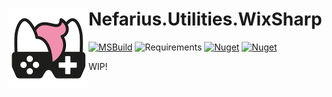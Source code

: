 # <img src="assets/NSS-128x128.png" align="left" />Nefarius.Utilities.WixSharp

[![MSBuild](https://github.com/nefarius/Nefarius.Utilities.WixSharp/actions/workflows/msbuild.yml/badge.svg)](https://github.com/nefarius/Nefarius.Utilities.WixSharp/actions/workflows/msbuild.yml) ![Requirements](https://img.shields.io/badge/Requires-.NET%20Standard%202.0-blue.svg) [![Nuget](https://img.shields.io/nuget/v/Nefarius.Utilities.WixSharp)](https://www.nuget.org/packages/Nefarius.Utilities.WixSharp/) [![Nuget](https://img.shields.io/nuget/dt/Nefarius.Utilities.WixSharp)](https://www.nuget.org/packages/Nefarius.Utilities.WixSharp/)

WIP!
